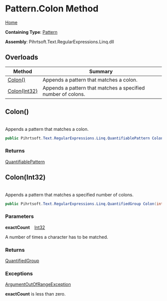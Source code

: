 # Pattern\.Colon Method

[Home](../../../../../../README.md)

**Containing Type**: [Pattern](../README.md)

**Assembly**: Pihrtsoft\.Text\.RegularExpressions\.Linq\.dll

## Overloads

| Method | Summary |
| ------ | ------- |
| [Colon()](#Pihrtsoft_Text_RegularExpressions_Linq_Pattern_Colon) | Appends a pattern that matches a colon\. |
| [Colon(Int32)](#Pihrtsoft_Text_RegularExpressions_Linq_Pattern_Colon_System_Int32_) | Appends a pattern that matches a specified number of colons\. |

## Colon\(\) <a id="Pihrtsoft_Text_RegularExpressions_Linq_Pattern_Colon"></a>

\
Appends a pattern that matches a colon\.

```csharp
public Pihrtsoft.Text.RegularExpressions.Linq.QuantifiablePattern Colon()
```

### Returns

[QuantifiablePattern](../../QuantifiablePattern/README.md)

## Colon\(Int32\) <a id="Pihrtsoft_Text_RegularExpressions_Linq_Pattern_Colon_System_Int32_"></a>

\
Appends a pattern that matches a specified number of colons\.

```csharp
public Pihrtsoft.Text.RegularExpressions.Linq.QuantifiedGroup Colon(int exactCount)
```

### Parameters

**exactCount** &ensp; [Int32](https://docs.microsoft.com/en-us/dotnet/api/system.int32)

A number of times a character has to be matched\.

### Returns

[QuantifiedGroup](../../QuantifiedGroup/README.md)

### Exceptions

[ArgumentOutOfRangeException](https://docs.microsoft.com/en-us/dotnet/api/system.argumentoutofrangeexception)

**exactCount** is less than zero\.

